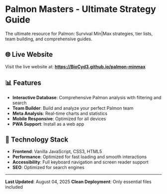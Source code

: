 # Palmon Masters - Ultimate Strategy Guide

The ultimate resource for Palmon: Survival Min|Max strategies, tier lists, team building, and comprehensive guides.

## 🌐 Live Website
Visit the live website at: **https://BioCyd3.github.io/palmon-minmax**

## 📊 Features
- **Interactive Database**: Comprehensive Palmon analysis with filtering and search
- **Team Builder**: Build and analyze your perfect Palmon team
- **Meta Analysis**: Real-time charts and statistics
- **Mobile Responsive**: Optimized for all devices
- **PWA Support**: Install as a web app

## 🚀 Technology Stack
- **Frontend**: Vanilla JavaScript, CSS3, HTML5
- **Performance**: Optimized for fast loading and smooth interactions
- **Accessibility**: Full keyboard navigation and screen reader support
- **SEO**: Optimized for search engines

---
**Last Updated**: August 04, 2025
**Clean Deployment**: Only essential files included
